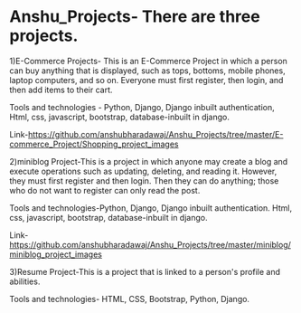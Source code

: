 # Anshu_Projects- There are three projects.

1)E-Commerce Projects- This is an E-Commerce Project in which a person can buy anything that is displayed, such as tops, bottoms, mobile phones, laptop computers, and so on. 
Everyone must first register, then login, and then add items to their cart.

Tools and technologies - Python, Django, Django inbuilt authentication, Html, css, javascript, bootstrap, database-inbuilt in django.

Link-https://github.com/anshubharadawaj/Anshu_Projects/tree/master/E-commerce_Project/Shopping_project_images

2)miniblog Project-This is a project in which anyone may create a blog and execute operations such as updating, deleting, and reading it. However, they must first register and then login.
Then they can do anything; those who do not want to register can only read the post.

Tools and technologies-Python, Django, Django inbuilt authentication. Html, css, javascript, bootstrap, database-inbuilt in django.

Link-https://github.com/anshubharadawaj/Anshu_Projects/tree/master/miniblog/miniblog_project_images

3)Resume Project-This is a project that is linked to a person's profile and abilities.

Tools and technologies- HTML, CSS, Bootstrap, Python, Django.

